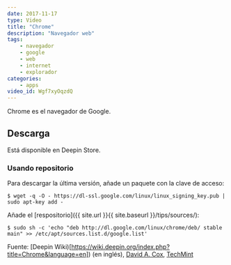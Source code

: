 ```yaml
---
date: 2017-11-17
type: Video
title: "Chrome"
description: "Navegador web"
tags:
    - navegador
    - google
    - web
    - internet
    - explorador
categories:
    - apps
video_id: Wgf7xyOqzdQ
---
```


Chrome es el navegador de Google.

## Descarga

Está disponible en Deepin Store.

### Usando repositorio

Para descargar la última versión, añade un paquete con la clave de acceso:

~~~
$ wget -q -O - https://dl-ssl.google.com/linux/linux_signing_key.pub | sudo apt-key add -
~~~

Añade el [respositorio]({{ site.url }}{{ site.baseurl }}/tips/sources/):

~~~
$ sudo sh -c 'echo "deb http://dl.google.com/linux/chrome/deb/ stable main" >> /etc/apt/sources.list.d/google.list'
~~~

Fuente: [Deepin Wiki)[https://wiki.deepin.org/index.php?title=Chrome&language=en]) (en inglés), [David A. Cox](https://www.youtube.com/channel/UCWjgzVRdoEaZxiF_kVbrtsA), [TechMint](https://www.tecmint.com/install-google-chrome-in-debian-ubuntu-linux-mint/)
